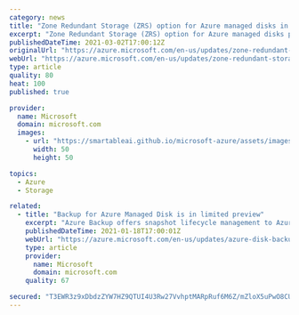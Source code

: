 ```yaml
---
category: news
title: "Zone Redundant Storage (ZRS) option for Azure managed disks in limited preview"
excerpt: "Zone Redundant Storage (ZRS) option for Azure managed disks protect disks from zonal failures which may occur due to natural disasters or hardware issues."
publishedDateTime: 2021-03-02T17:00:12Z
originalUrl: "https://azure.microsoft.com/en-us/updates/zone-redundant-storage-zrs-option-for-azure-managed-disks-in-limited-preview/"
webUrl: "https://azure.microsoft.com/en-us/updates/zone-redundant-storage-zrs-option-for-azure-managed-disks-in-limited-preview/"
type: article
quality: 80
heat: 100
published: true

provider:
  name: Microsoft
  domain: microsoft.com
  images:
    - url: "https://smartableai.github.io/microsoft-azure/assets/images/organizations/microsoft.com-50x50.jpg"
      width: 50
      height: 50

topics:
  - Azure
  - Storage

related:
  - title: "Backup for Azure Managed Disk is in limited preview"
    excerpt: "Azure Backup offers snapshot lifecycle management to Azure Managed Disk by automating periodic creation of snapshot and retain it for configured duration using Backup policy."
    publishedDateTime: 2021-01-18T17:00:01Z
    webUrl: "https://azure.microsoft.com/en-us/updates/azure-disk-backup/"
    type: article
    provider:
      name: Microsoft
      domain: microsoft.com
    quality: 67

secured: "T3EWR3z9xDbdzZYW7HZ9QTUI4U3Rw27VvhptMARpRuf6M6Z/mZloX5uPwO8CUs2I24S8m33enTTCnegg1apE6HvqF5bBy1kvhXzVYSPexD3VTgjYb6AF07DBaqHnnGcK9WOOBmiPYBorab8wrBrcDtg7HJ4rtRM4lfWFVk9k5MH1oXKRReOrHWtIVb3/z1ZvMl/bujDPFksegAAu4b/z6aXvBOV/kHdHtxQcxK8KLlheXxMRyLJwk4vnzSKZGdSLdIKxhY/KJv4/UBgCzKebEu997DNQRY9z26DCoVhqxqG9pDqUTH9v0WwRvJkE3Ss6GYPQPsDLlZqlO2kqjilcVGM3mkE6B7CqqvyDrX/NIfU=;iWo1yzzzEYAQ3MyBcT7Gyw=="
---
```


